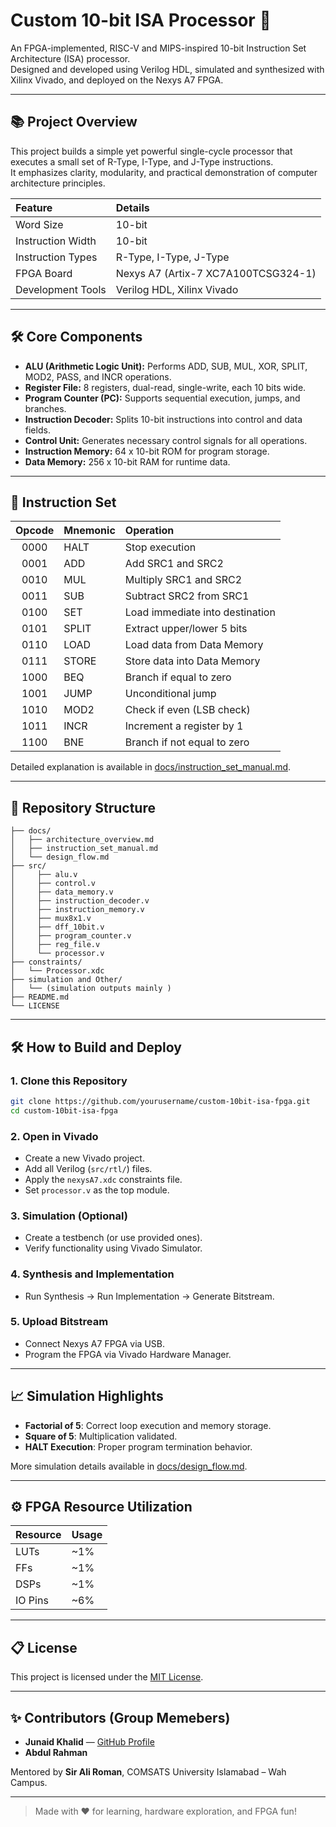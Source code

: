 # Custom 10-bit ISA Processor 🚀

An FPGA-implemented, RISC-V and MIPS-inspired 10-bit Instruction Set Architecture (ISA) processor.  
Designed and developed using Verilog HDL, simulated and synthesized with Xilinx Vivado, and deployed on the Nexys A7 FPGA.

---

## 📚 Project Overview

This project builds a simple yet powerful single-cycle processor that executes a small set of R-Type, I-Type, and J-Type instructions.  
It emphasizes clarity, modularity, and practical demonstration of computer architecture principles.

| Feature              | Details                     |
|:---------------------|:-----------------------------|
| Word Size             | 10-bit                      |
| Instruction Width     | 10-bit                      |
| Instruction Types     | R-Type, I-Type, J-Type       |
| FPGA Board            | Nexys A7 (Artix-7 XC7A100TCSG324-1) |
| Development Tools     | Verilog HDL, Xilinx Vivado   |

---

## 🛠 Core Components

- **ALU (Arithmetic Logic Unit):** Performs ADD, SUB, MUL, XOR, SPLIT, MOD2, PASS, and INCR operations.
- **Register File:** 8 registers, dual-read, single-write, each 10 bits wide.
- **Program Counter (PC):** Supports sequential execution, jumps, and branches.
- **Instruction Decoder:** Splits 10-bit instructions into control and data fields.
- **Control Unit:** Generates necessary control signals for all operations.
- **Instruction Memory:** 64 x 10-bit ROM for program storage.
- **Data Memory:** 256 x 10-bit RAM for runtime data.

---

## 📜 Instruction Set

| Opcode | Mnemonic | Operation                       |
|:------:|:---------|:---------------------------------|
| 0000   | HALT     | Stop execution                   |
| 0001   | ADD      | Add SRC1 and SRC2                 |
| 0010   | MUL      | Multiply SRC1 and SRC2            |
| 0011   | SUB      | Subtract SRC2 from SRC1           |
| 0100   | SET      | Load immediate into destination  |
| 0101   | SPLIT    | Extract upper/lower 5 bits        |
| 0110   | LOAD     | Load data from Data Memory        |
| 0111   | STORE    | Store data into Data Memory       |
| 1000   | BEQ      | Branch if equal to zero           |
| 1001   | JUMP     | Unconditional jump               |
| 1010   | MOD2     | Check if even (LSB check)         |
| 1011   | INCR     | Increment a register by 1         |
| 1100   | BNE      | Branch if not equal to zero       |

Detailed explanation is available in [docs/instruction_set_manual.md](./docs/instruction_set_manual.md).

---

## 🧩 Repository Structure

```
├── docs/
│   ├── architecture_overview.md
│   ├── instruction_set_manual.md
│   └── design_flow.md
├── src/
│     ├── alu.v
│     ├── control.v
│     ├── data_memory.v
│     ├── instruction_decoder.v
│     ├── instruction_memory.v
│     ├── mux8x1.v
│     ├── dff_10bit.v
│     ├── program_counter.v
│     ├── reg_file.v
│     └── processor.v
├── constraints/
│   └── Processor.xdc
├── simulation and Other/
│   └── (simulation outputs mainly )
├── README.md
└── LICENSE
```

---

## 🛠 How to Build and Deploy

### 1. Clone this Repository
```bash
git clone https://github.com/yourusername/custom-10bit-isa-fpga.git
cd custom-10bit-isa-fpga
```

### 2. Open in Vivado
- Create a new Vivado project.
- Add all Verilog (`src/rtl/`) files.
- Apply the `nexysA7.xdc` constraints file.
- Set `processor.v` as the top module.

### 3. Simulation (Optional)
- Create a testbench (or use provided ones).
- Verify functionality using Vivado Simulator.

### 4. Synthesis and Implementation
- Run Synthesis → Run Implementation → Generate Bitstream.

### 5. Upload Bitstream
- Connect Nexys A7 FPGA via USB.
- Program the FPGA via Vivado Hardware Manager.

---

## 📈 Simulation Highlights

- **Factorial of 5**: Correct loop execution and memory storage.
- **Square of 5**: Multiplication validated.
- **HALT Execution**: Proper program termination behavior.

More simulation details available in [docs/design_flow.md](./docs/design_flow.md).

---

## ⚙️ FPGA Resource Utilization

| Resource | Usage |
|:---------|:------|
| LUTs     | ~1%   |
| FFs      | ~1%   |
| DSPs     | ~1%   |
| IO Pins  | ~6%   |

---

## 📋 License

This project is licensed under the [MIT License](./LICENSE).

---

## ✨ Contributors (Group Memebers)

- **Junaid Khalid** — [GitHub Profile](https://github.com/Engrr2025)  
- **Abdul Rahman**  

Mentored by **Sir Ali Roman**, COMSATS University Islamabad – Wah Campus.

---

> Made with ❤️ for learning, hardware exploration, and FPGA fun!
